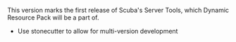 This version marks the first release of Scuba's Server Tools,
which Dynamic Resource Pack will be a part of.

- Use stonecutter to allow for multi-version development

